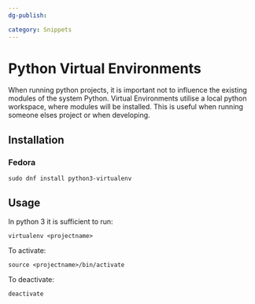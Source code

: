 ```yaml
---
dg-publish: 

category: Snippets
---
```


# Python Virtual Environments
When running python projects, it is important not to influence the existing modules of the system Python.
Virtual Environments utilise a local python workspace, where modules will be installed. This is useful when running someone elses project or when developing.

## Installation
### Fedora 
```shell
sudo dnf install python3-virtualenv
```


## Usage
In python 3 it is sufficient to run:

```shell
virtualenv <projectname>
```

To activate:

```shell
source <projectname>/bin/activate
```

To deactivate:

```shell
deactivate
```
